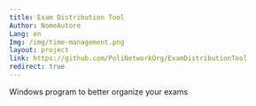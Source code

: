 ```yaml
---
title: Exam Distribution Tool
Author: NomeAutore
Lang: en
Img: /img/time-management.png
layout: project
link: https://github.com/PoliNetworkOrg/ExamDistributionTool
redirect: true
---
```

Windows program to better organize your exams
